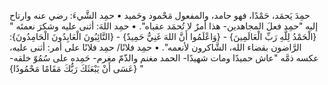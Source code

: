 ‌حمِدَ يَحمَد، حَمْدًا، فهو حامد، والمفعول مَحْمود وحَميد
• ‌حمِد الشَّيءَ: رضي عنه وارتاح إليه "‌حمِد فعلَ المجاهدين- هذا أمرٌ لا تُحمَد عقباه".
• ‌حمِد اللهَ: أثنى عليه وشكرَ نعمتَه " {الْحَمْدُ لِلَّهِ رَبِّ الْعَالَمِينَ} - {وَاعْلَمُوا أَنَّ اللهَ غَنِيٌّ حَمِيدٌ} - {التَّائِبُونَ الْعَابِدُونَ الْحَامِدُونَ}: الرَّاضون بقضاء الله، الشَّاكرون لأنعمه".
• ‌حمِد فلانًا/ ‌حمِد فلانًا على أمر: أثنى عليه، عكسه ذمَّه "عاش حميدًا ومات شهيدًا- الحمد مغنم والذّمّ مغرم- حَمِده على سُمُوّ خلقه- {عَسَى أَنْ يَبْعَثَكَ رَبُّكَ مَقَامًا مَحْمُودًا} "